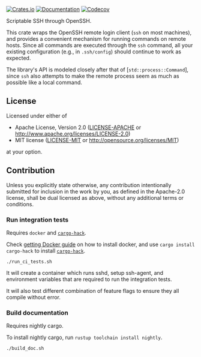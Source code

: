 [![Crates.io](https://img.shields.io/crates/v/openssh.svg)](https://crates.io/crates/openssh)
[![Documentation](https://docs.rs/openssh/badge.svg)](https://docs.rs/openssh/)
[![Codecov](https://codecov.io/github/openssh-rust/openssh/coverage.svg?branch=master)](https://codecov.io/gh/openssh-rust/openssh)

Scriptable SSH through OpenSSH.

This crate wraps the OpenSSH remote login client (`ssh` on most machines), and provides
a convenient mechanism for running commands on remote hosts. Since all commands are executed
through the `ssh` command, all your existing configuration (e.g., in `.ssh/config`) should
continue to work as expected.

The library's API is modeled closely after that of [`std::process::Command`], since `ssh` also
attempts to make the remote process seem as much as possible like a local command.

## License

Licensed under either of

 * Apache License, Version 2.0
   ([LICENSE-APACHE](LICENSE-APACHE) or http://www.apache.org/licenses/LICENSE-2.0)
 * MIT license
   ([LICENSE-MIT](LICENSE-MIT) or http://opensource.org/licenses/MIT)

at your option.

## Contribution

Unless you explicitly state otherwise, any contribution intentionally submitted
for inclusion in the work by you, as defined in the Apache-2.0 license, shall be
dual licensed as above, without any additional terms or conditions.

### Run integration tests

Requires `docker` and [`cargo-hack`].

Check [getting Docker guide](https://docs.docker.com/get-docker/) on how to install docker,
and use `cargo install cargo-hack` to install [`cargo-hack`].

```
./run_ci_tests.sh
```

It will create a container which runs sshd, setup ssh-agent, and environment variables
that are required to run the integration tests.

It will also test different combination of feature flags to ensure they all compile without error.

[`cargo-hack`]: https://github.com/taiki-e/cargo-hack

### Build documentation

Requires nightly cargo.

To install nightly cargo, run `rustup toolchain install nightly`.

```
./build_doc.sh
```
